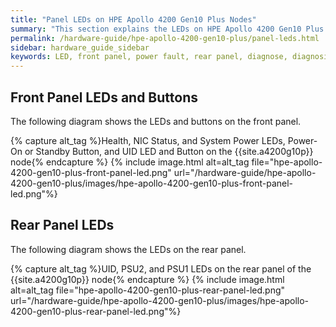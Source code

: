 ```yaml
---
title: "Panel LEDs on HPE Apollo 4200 Gen10 Plus Nodes"
summary: "This section explains the LEDs on HPE Apollo 4200 Gen10 Plus nodes, including front panel LEDs and buttons, power fault LEDs, and rear panel LEDs. You can use these LEDs to diagnose hardware health issues."
permalink: /hardware-guide/hpe-apollo-4200-gen10-plus/panel-leds.html
sidebar: hardware_guide_sidebar
keywords: LED, front panel, power fault, rear panel, diagnose, diagnosis, hardware health
---
```


## Front Panel LEDs and Buttons
The following diagram shows the LEDs and buttons on the front panel.

{% capture alt_tag %}Health, NIC Status, and System Power LEDs, Power-On or Standby Button, and UID LED and Button on the {{site.a4200g10p}} node{% endcapture %}
{% include image.html alt=alt_tag file="hpe-apollo-4200-gen10-plus-front-panel-led.png" url="/hardware-guide/hpe-apollo-4200-gen10-plus/images/hpe-apollo-4200-gen10-plus-front-panel-led.png"%}

## Rear Panel LEDs
The following diagram shows the LEDs on the rear panel.

{% capture alt_tag %}UID, PSU2, and PSU1 LEDs on the rear panel of the {{site.a4200g10p}} node{% endcapture %}
{% include image.html alt=alt_tag file="hpe-apollo-4200-gen10-plus-rear-panel-led.png" url="/hardware-guide/hpe-apollo-4200-gen10-plus/images/hpe-apollo-4200-gen10-plus-rear-panel-led.png"%}
